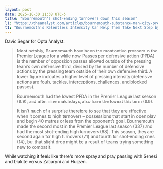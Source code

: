 ```yaml
---
layout: post
date: 2025-10-30 11:38 UTC-5
title: "Bournemouth's shot-ending turnovers down this season"
l1: "https://theanalyst.com/articles/bournemouth-substance-man-city-premier-league-stats"
t1: "Bournemouth's Relentless Intensity Can Help Them Take Next Step by Ending Etihad Losing Streak"
---
```


David Segar for Opta Analyst:

> Most notably, Bournemouth have been the most active pressers in the Premier League for a while now. Passes per defensive action (PPDA) is the number of opposition passes allowed outside of the pressing team’s own defensive third, divided by the number of defensive actions by the pressing team outside of their own defensive third. A lower figure indicates a higher level of pressing intensity (defensive actions are fouls, tackles, interceptions, challenges, and blocked passes).
> 
> Bournemouth had the lowest PPDA in the Premier League last season (9.9), and after nine matchdays, also have the lowest this term (9.8).
> 
> It isn’t much of a surprise therefore to see that they are effective when it comes to high turnovers – possessions that start in open play and begin 40 metres or less from the opponent’s goal. Bournemouth made the second most in the Premier League last season (337) and had the most shot-ending high turnovers (68). This season, they are second again for high turnovers (71) and fourth for shot-ending ones (14), but that slight drop might be a result of teams trying something new to combat it.

While watching it feels like there's more spray and pray passing with Senesi and Diakite versus Zabaryni and Huijsen. 
